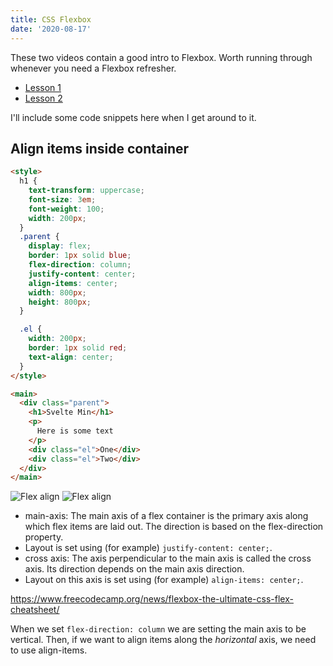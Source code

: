 ```yaml
---
title: CSS Flexbox
date: '2020-08-17'
---
```


These two videos contain a good intro to Flexbox.
Worth running through whenever you need a Flexbox refresher.

- [Lesson 1](https://www.leveluptutorials.com/tutorials/modern-css-layouts/how-to-get-started-with-flexbox)
- [Lesson 2](https://www.leveluptutorials.com/tutorials/modern-css-layouts/flexbox-container-children)

I'll include some code snippets here when I get around to it.


## Align items inside container


```html
<style>
  h1 {
    text-transform: uppercase;
    font-size: 3em;
    font-weight: 100;
    width: 200px;
  }
  .parent {
    display: flex;
    border: 1px solid blue;
    flex-direction: column;
    justify-content: center;
    align-items: center;
    width: 800px;
    height: 800px;
  }

  .el {
    width: 200px;
    border: 1px solid red;
    text-align: center;
  }
</style>

<main>
  <div class="parent">
    <h1>Svelte Min</h1>
    <p>
      Here is some text
    </p>
    <div class="el">One</div>
    <div class="el">Two</div>
  </div>
</main>
```


![Flex align](/images/flex-align-1.png)
![Flex align](/images/layout.gif)

- main-axis: The main axis of a flex container is the primary axis along which flex items are laid out. The direction is based on the flex-direction property.
- Layout is set using (for example) `justify-content: center;`.
- cross axis: The axis perpendicular to the main axis is called the cross axis. Its direction depends on the main axis direction.
- Layout on this axis is set using (for example) `align-items: center;`.

https://www.freecodecamp.org/news/flexbox-the-ultimate-css-flex-cheatsheet/


When we set `flex-direction: column` we are setting the main axis to be vertical.
Then, if we want to align items along the *horizontal* axis, we need to use align-items. 
